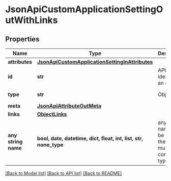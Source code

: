 # JsonApiCustomApplicationSettingOutWithLinks


## Properties
Name | Type | Description | Notes
------------ | ------------- | ------------- | -------------
**attributes** | [**JsonApiCustomApplicationSettingInAttributes**](JsonApiCustomApplicationSettingInAttributes.md) |  | 
**id** | **str** | API identifier of an object | 
**type** | **str** | Object type | defaults to "customApplicationSetting"
**meta** | [**JsonApiAttributeOutMeta**](JsonApiAttributeOutMeta.md) |  | [optional] 
**links** | [**ObjectLinks**](ObjectLinks.md) |  | [optional] 
**any string name** | **bool, date, datetime, dict, float, int, list, str, none_type** | any string name can be used but the value must be the correct type | [optional]

[[Back to Model list]](../README.md#documentation-for-models) [[Back to API list]](../README.md#documentation-for-api-endpoints) [[Back to README]](../README.md)


